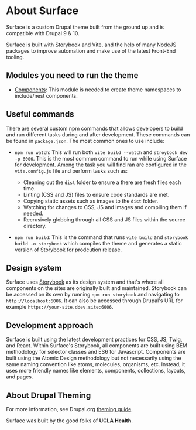 # About Surface

Surface is a custom Drupal theme built from the ground up and is compatible with Drupal 9 & 10.

Surface is built with [Storybook](https://storybook.js.org/) and [Vite](https://vitejs.dev/), and the help of many NodeJS packages to improve automation and make use of the latest Front-End tooling.

## Modules you need to run the theme

* [Components](https://www.drupal.org/project/components): This module is needed to create theme namespaces to include/nest components.

## Useful commands

There are several custom npm commands that allows developers to build and run different
tasks during and after development. These commands can be found in `package.json`.
The most common ones to use include:

* `npm run watch`: This will run both `vite build --watch` and `stroybook dev -p 6006`.  This is the most common command to run while using Surface for development.  Among the task you will find ran are configured in the `vite.config.js` file and perform tasks such as:
  * Cleaning out the `dist` folder to ensure a there are fresh files each time.
  * Linting (CSS and JS) files to ensure code standards are met.
  * Copying static assets such as images to the `dist` folder.
  * Watching for changes to CSS, JS and Images and compiling them if needed.
  * Recrusively globbing through all CSS and JS files within the source directory.

* `npm run build`: This is the command that runs `vite build` and `storybook build -o storybook` which compiles the theme and generates a static version of Storybook for prodcution release.

## Design system

Surface uses [Storybook](https://storybook.js.org/) as its design system and that's where all components
on the sites are originally built and maintained.  Storybook can be accessed on its own by running `npm run storybook`
and navigating to `http://localhost:6006`.  It can also be accessed through Drupal's URL for example `https://your-site.ddev.site:6006`.

## Development approach

Surface is built using the latest development practices for CSS, JS, Twig, and React.  Within Surface's Storybook,
all components are built using BEM methodology for selector classes and ES6 for Javascript.
Components are built using the Atomic Design methodology but not necessarily using the same naming convention
like atoms, molecules, organisms, etc.  Instead, it uses more friendly names like elements, components, collections,
layouts, and pages.

## About Drupal Theming

For more information, see Drupal.org [theming guide](
https://www.drupal.org/docs/develop/theming-drupal).

Surface was built by the good folks of **UCLA Health**.
